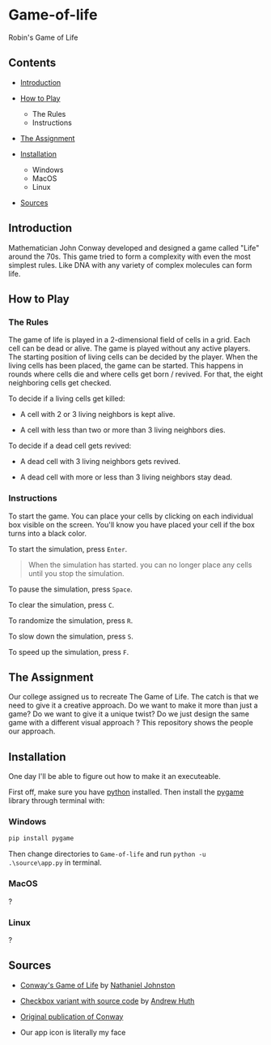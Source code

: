 # Game-of-life
Robin's Game of Life

## Contents

* [Introduction](#introduction)
* [How to Play](#how-to-play)

    - The Rules
    - Instructions
* [The Assignment](#the-assignment)
* [Installation](#installation)
    
    - Windows
    - MacOS
    - Linux

* [Sources](#sources)

## Introduction

Mathematician John Conway developed and designed a game called "Life" around the 70s. This game tried to form a complexity with even the most simplest rules. Like DNA with any variety of complex molecules can form life.

## How to Play

### The Rules

The game of life is played in a 2-dimensional field of cells in a grid. Each cell can be dead or alive. 
The game is played without any active players. The starting position of living cells can be decided by the player. When the living cells has been placed, the game can be started. This happens in rounds where cells die and where cells get born / revived. For that, the eight neighboring cells get checked. 

To decide if a living cells get killed:

* A cell with 2 or 3 living neighbors is kept alive.

* A cell with less than two or more than 3 living neighbors dies.

To decide if a dead cell gets revived:

* A dead cell with 3 living neighbors gets revived.

* A dead cell with more or less than 3 living neighbors stay dead.

### Instructions

To start the game. You can place your cells by clicking on each individual box visible on the screen. You'll know you have placed your cell if the box turns into a black color.

To start the simulation, press `Enter`.
> When the simulation has started. you can no longer place any cells until you stop the simulation.

To pause the simulation, press `Space`.

To clear the simulation, press `C`.

To randomize the simulation, press `R`.

To slow down the simulation, press `S`.

To speed up the simulation, press `F`.

## The Assignment

Our college assigned us to recreate The Game of Life. The catch is that we need to give it a creative approach. Do we want to make it more than just a game? Do we want to give it a unique twist? Do we just design the same game with a different visual approach ? This repository shows the people our approach.

## Installation

One day I'll be able to figure out how to make it an executeable.

First off, make sure you have [python](https://www.python.org/) installed. Then install the [pygame](https://www.pygame.org/wiki/about) library through terminal with:

### Windows

 ```powershell
 pip install pygame
 ```
Then change directories to `Game-of-life` and run `python -u .\source\app.py` in terminal. 

 ### MacOS

 ?

 ### Linux

 ?

## Sources

- [Conway's Game of Life](https://conwaylife.com/) by [Nathaniel Johnston](http://njohnston.ca/)

- [Checkbox variant with source code](https://huth.me/checkbox-life/) by [Andrew Huth](https://github.com/ahuth)

- [Original publication of Conway](web.stanford.edu)

- Our app icon is literally my face
